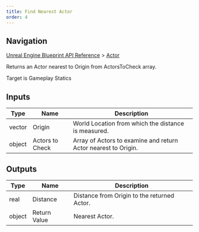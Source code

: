 ```yaml
---
title: Find Nearest Actor
order: 4
---
```

## Navigation

[Unreal Engine Blueprint API Reference](https://dev.epicgames.com/documentation/en-us/unreal-engine/BlueprintAPI) > [Actor](https://dev.epicgames.com/documentation/en-us/unreal-engine/BlueprintAPI/Actor)

Returns an Actor nearest to Origin from ActorsToCheck array.

Target is Gameplay Statics

## Inputs

| Type | Name | Description |
| --- | --- | --- |
| vector | Origin | World Location from which the distance is measured. |
| object | Actors to Check | Array of Actors to examine and return Actor nearest to Origin. |

## Outputs

| Type | Name | Description |
| --- | --- | --- |
| real | Distance | Distance from Origin to the returned Actor. |
| object | Return Value | Nearest Actor. |
